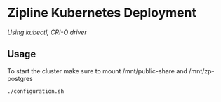 # Zipline Kubernetes Deployment
*Using kubectl, CRI-O driver*



## Usage
To start the cluster make sure to mount /mnt/public-share and /mnt/zp-postgres
```bash
./configuration.sh
```